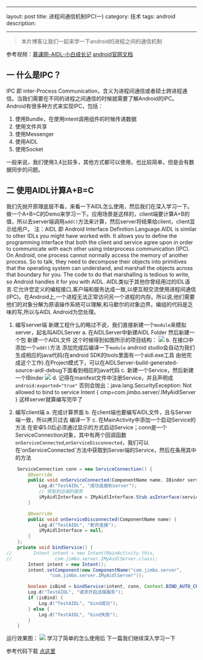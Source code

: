 ﻿---

layout: post
title: 进程间通信机制IPC(一)
category: 技术
tags: android
description:  

---

> 本片博客让我们一起来学一下android的进程之间的通信机制

参考视频：[慕课网-AIDL-小白成长记](http://www.imooc.com/learn/606)
[android官网文档](http://developer.android.com/guide/components/aidl.html)

## 一 什么是IPC？
IPC 即 inter-Process Communication，含义为进程间通信或者硕士跨进程通信。当我们需要在不同的进程之间通信的时候就需要了解Android的IPC。
Android有很多种方式来实现IPC，包括：

1. 使用Bundle，在使用intent调用组件的时候传递数据
2. 使用文件共享
3. 使用Messenger
4. 使用AIDL
5. 使用Socket

一般来说，我们使用3,4比较多，其他方式都可以使用，也比较简单，但是会有数据同步的问题。

## 二 使用AIDL计算A+B=C
我们先抛开原理底层不看，来看一下AIDL怎么使用，然后我们在深入学习一下。做一个A+B=C的Demo来学习一下。应用场景是这样的，client端要计算A+B的值，所以去server端调用`add()`方法来计算，然后server将结果给client，client显示给用户。
注：AIDL 即 Android Interface Definition Language.AIDL is similar to other IDLs you might have worked with. It allows you to define the programming interface that both the client and service agree upon in order to communicate with each other using interprocess communication (IPC). On Android, one process cannot normally access the memory of another process. So to talk, they need to decompose their objects into primitives that the operating system can understand, and marshall the objects across that boundary for you. The code to do that marshalling is tedious to write, so Android handles it for you with AIDL.
AIDL类似于其他你曾经用过的IDL语言.它允许您定义的编程接口,客户端和服务达成一致,以便互相交流使用进程间通信(IPC)。在Android上,一个进程无法正常访问另一个进程的内存。所以说,他们需要他们的对象分解为原语操作系统可以理解,和马歇尔的对象边界。编组的代码是乏味的写,所以与AIDL Android为您处理。

1. 编写server端
新建工程什么的略过不说，我们直接新建一个`module`来模拟server，起名叫AIDLServer
a. 在AIDLServer中新建AIDL Folder 然后新建一个包 新建一个AIDL文件
这个时候得到如图所示的项目结构：
![](http://7xjtan.com1.z0.glb.clouddn.com/QM%24R%5B%24DX094O2%40OYR4IBUOI.png)
b. 在接口中添加一个`add()`方法 添加完成后编译一下`module` android studio会自动为我们生成相应的java代码(在android SDK的tools里面有一个aidl.exe工具 由他完成这个工作).在Project模式下，可以在AIDLServer-build-generated-source-aidl-debug下面看到相应的java代码
c. 新建一个Service，然后新建一个IBinder
![](http://7xjtan.com1.z0.glb.clouddn.com/5J088BAW6F2_INBOKHOSV3.png)
d. 记得在manifest文件中注册Service，并且声明成`android:exported="true"`
否则会抛出：java.lang.SecurityException: Not allowed to bind to service Intent { cmp=com.jimbo.server/.IMyAidlServer }
这样server就算编写完毕了

2. 编写client端
a. 完成计算界面
b. 在client端也要编写AIDL文件，且与Server端一致，所以拷贝过去 编译一下
c. 在MainActivity中添加一个启动Service的方法 在安卓5.0后必须通过显示的方式启动Service；conn是一个ServiceConnection对象，其中有两个回调函数`onServiceConnected`,`onServiceDisconnected`，我们可以在‘onServiceConnected`方法中获取到Server端的Service，然后在条用其中的方法
``` java
    ServiceConnection conn = new ServiceConnection() {
        @Override
        public void onServiceConnected(ComponentName name, IBinder service) {
            Log.d("TestAIDL", "成功连接到server");
            // 获取到远端的服务
            iMyAidlInterface = IMyAidlInterface.Stub.asInterface(service);
        }

        @Override
        public void onServiceDisconnected(ComponentName name) {
            Log.d("TestAIDL", "断开连接");
            iMyAidlInterface = null;
        }
    };
    private void bindService() {
//        Intent intent = new Intent(MainActivity.this,
//                com.jimbo.server.IMyAidlServer.class);
        Intent intent = new Intent();
        intent.setComponent(new ComponentName("com.jimbo.server",
                "com.jimbo.server.IMyAidlServer"));

        boolean isBind = bindService(intent, conn, Context.BIND_AUTO_CREATE);
        Log.d("TestAIDL", "请求开启远端服务");
        if (isBind) {
            Log.d("TestAIDL", "bind成功");
        } else {
            Log.d("TestAIDL", "bind失败");
        }
    }
``` 
运行效果图：
![](http://7xjtan.com1.z0.glb.clouddn.com/testAIDLResultImage.png)
学习了简单的怎么使用后 下一篇我们继续深入学习一下

参考代码下载 [点这里](http://pan.baidu.com/s/1eRdrMyI)
    







